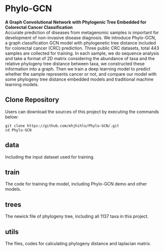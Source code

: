# Phylo-GCN
**A Graph Convolutional Network with Phylogenic Tree Embedded for Colorectal Cancer Classification**  
Accurate prediction of diseases from metagenomic samples is important for development of non-invasive disease diagnosis. We introduce Phylo-GCN, a graph classification GCN model with phylogenetic tree distance included for colorectal cancer (CRC) prediction. Three public CRC datasets, total 443 samples are collected for training. In each sample, we do sequence analysis and take a format of 2D matrix considering the abundance of taxa and the relative phylogeny tree distance between taxa, we constructed these information into a graph. Then we train a deep learning model to predict whether the sample represents cancer or not, and compare our model with some phylogeny tree distance embedded models and traditional machine learning models.    
## Clone Repository
Users can download the sources of this project by executing the commands below:
``` 
git clone https://github.com/ehjhihlo/Phylo-GCN/.git  
cd Phylo-GCN  
```
## data  
Including the input dataset used for training.  
## train  
The code for training the model, including Phylo-GCN demo and other models.    
## trees
The newick file of phylogeny tree, including all 1137 taxa in this project.  
## utils  
The files, codes for calculating phylogeny distance and laplacian matrix.  
